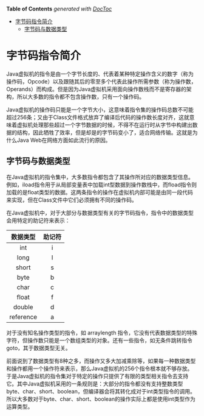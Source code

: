 <!-- START doctoc generated TOC please keep comment here to allow auto update -->
<!-- DON'T EDIT THIS SECTION, INSTEAD RE-RUN doctoc TO UPDATE -->
**Table of Contents**  *generated with [DocToc](https://github.com/thlorenz/doctoc)*

- [字节码指令简介](#%E5%AD%97%E8%8A%82%E7%A0%81%E6%8C%87%E4%BB%A4%E7%AE%80%E4%BB%8B)
  - [字节码与数据类型](#%E5%AD%97%E8%8A%82%E7%A0%81%E4%B8%8E%E6%95%B0%E6%8D%AE%E7%B1%BB%E5%9E%8B)

<!-- END doctoc generated TOC please keep comment here to allow auto update -->

# 字节码指令简介

Java虚拟机的指令是由一个字节长度的、代表着某种特定操作含义的数字（称为操作码，Opcode）以及跟随其后的零至多个代表此操作所需参数（称为操作数，Operands）而构成。但是因为Java虚拟机采用面向操作数栈而不是寄存器的架构，所以大多数的指令都不包含操作数，只有一个操作码。

Java虚拟机的操作码只能是一个字节大小，这意味着指令集的操作码总数不可能超过256条；又由于Class文件格式放弃了编译后代码的操作数长度对齐，这就意味着虚拟机处理那些超过一个字节数据的时候，不得不在运行时从字节中构建出数据的结构，因此牺牲了效率，但是却是的字节码变小了，适合网络传输。这就是为什么Java Web在网络方面如此流行的原因。

## 字节码与数据类型

在Java虚拟机的指令集中，大多数指令都包含了其操作所对应的数据类型信息。例如，iload指令用于从局部变量表中加载int型数据到操作数栈中，而fload指令则加载的是float类型的数据。这两条指令的操作在虚拟机内部可能是由同一段代码来实现，但在Class文件中它们必须拥有不同的操作码。

在Java虚拟机中，对于大部分与数据类型有关的字节码指令，指令中的数据类型会用特定的助记符来表示：

|数据类型|助记符|
|:---:|:---:|
|int|i|
|long|l|
|short|s|
|byte|b|
|char|c|
|float|f|
|double|d|
|reference|a|

对于没有知名操作类型的指令，如 arraylength 指令，它没有代表数据类型的特殊字符，但操作数只能是一个数组类型的对象。还有一些指令，如无条件跳转指令goto，其于数据类型无关。

前面说到了数据类型有8种之多，而操作又多大加减乘除等，如果每一种数据类型和操作都用一个操作符来表示，那么Java虚拟机的256个指令根本就不够存放。于是Java虚拟机的指令集对于特定的操作只提供了有限的类型相关指令去支持它。其中Java虚拟机采用的一条规则是：大部分的指令都没有支持整数类型byte、char、short、boolean，但编译器会将其转化成对于int类型指令的调用。所以大多数对于byte、char、short、boolean的操作实际上都是使用int类型作为运算类型。


